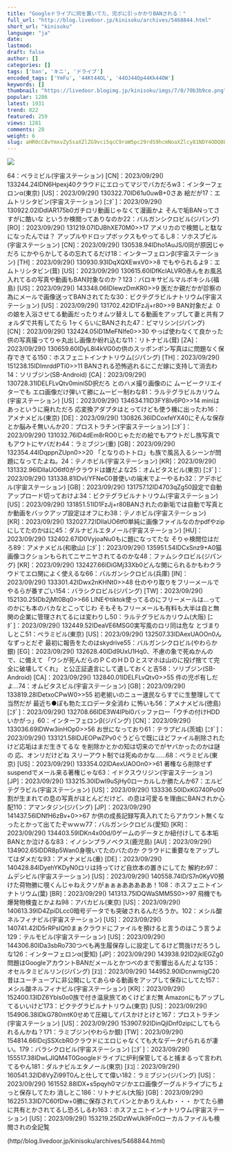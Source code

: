 ```yaml
---
title: "Googleドライブに同を置いてた、児ポに引っかかりBANされる："
full_url: "http://blog.livedoor.jp/kinisoku/archives/5468844.html"
short_url: "kinisoku"
language: "ja"
date: 
lastmod: 
draft: false
author: []
categories: []
tags: ['ban', 'キニ', 'ドライブ']
encoded_tags: ['YmFu', '44Kt44OL', '44OJ44Op44Kk44OW']
keywords: []
thumbnail: "https://livedoor.blogimg.jp/kinisoku/imgs/7/0/70b3b9ce.png"
popular: 1286
latest: 1931
trend: 822
featured: 259
views: 1281
comments: 28
weight: 6
slug: aHR0cC8vYmxvZy5saXZlZG9vci5qcC9raW5pc29rdS9hcmNoaXZlcy81NDY4ODQ0Lmh0bWw=
---
```


![](https://livedoor.blogimg.jp/kinisoku/imgs/7/0/70b3b9ce.png)

64：ペラミビル(宇宙ステーション) [CN]：2023/09/29() 133244.24IDN6Hpexj40クラウドにエロってマジでバカだろw3：インターフェロンα(東京) [US]：2023/09/29() 130322.70ID61u0uwB+0さあ 絵だが17：エムトリシタビン(宇宙ステーション) [ﾆﾀﾞ]：2023/09/29() 130922.02IDdlAR175b0ガチロリ動画じゃなくて漫画かよ そんで垢BANってさすがに酷いな というか検閲ってありなのか22：バルガンシクロビル(ジパング) [RO]：2023/09/29() 131219.07IDJBhXE70M0>>17 アメリカので検閲しと駄なになったんでは？ アップルやドロップボックスもやってるし8：ソホスブビル(宇宙ステーション) [CN]：2023/09/29() 130538.94IDho1AuJS/0同が原因じゃだろ にかやらかしてるの忘れてるだけ18：インターフェロンβ(宇宙ステーション) [TH]：2023/09/29() 130930.93IDqXQXEwxV0>>8 でもやられるよ9：エムトリシタビン(茸) [US]：2023/09/29() 130615.60IDfKcIALVR0赤んをお風呂入れてるの写真や動画もBAN対象なのか？123：バロキサビルマルボキシル(福島) [US]：2023/09/29() 143348.06IDIewzDmKR0>>9 医だか親だかが診察の為にメールで画像送ってBANされてたな30：ビクテグラビルナトリウム(宇宙ステーション) [US]：2023/09/29() 131702.42ID1FzJj+r80>>9 BAN対象だよ ０の娘を入浴させてる動画だったりオムツ替えしてる動画をアップして妻と共有フォルダで共有してたら 1ヶくらいにBANされた47：ピマリシン(ジパング) [CN]：2023/09/29() 132424.05ID1MeFNIfe0>>30 やっぱ使わなくて良かった 供の写真撮ってりゃ丸出し画像か紛れ込むな11：リトナビル(茸) [ZA]：2023/09/29() 130659.60IDyL8I4kVG0の供のスッポンポン写真はに問題なく保存できてる150：ホスフェニトインナトリウム(ジパング) [TH]：2023/09/29() 151238.15IDImrddPTi0>>11 BANされる恐怖逃れるにこだ嫁に支持して消去わ14：ソリブジン(SB-Android) [CA]：2023/09/29() 130728.31IDELFLvQtv0miniSD択だろ とのハメ撮り画像のに ムービークリエイターでも エロ画像だけ弾いて勝にムービー制わな81：ラルテグラビルカリウム(宇宙ステーション) [US]：2023/09/29() 134634.11ID3FY8lv6P0>>14 miniはあっというに廃れただろ 応変換アダプタはとってけども使う機に出ったわ16：アメナメビル(東京) [DE]：2023/09/29() 130826.36IDCoxfeYX40にそんな保存とか脳みそ無いんか20：プロストラチン(宇宙ステーション) [ﾆﾀﾞ]：2023/09/29() 131032.76ID4dEm8rRO0じゃただの絵でもアウトだし族写真でもアウトにヤバだわ44：ラミブジン(重) [GB]：2023/09/29() 132354.44IDqppnZUpn0>>20 「となりのトトロ」も族で風呂入るシーンが問題になってたよね。24：テノホビル(宇宙ステーション) [KR]：2023/09/29() 131332.96IDllaUO6tf0がクラウドは嫌だよな25：オムビタスビル(東京) [ﾆﾀﾞ]：2023/09/29() 131338.81IDvI/YFNeC0普使いの端末でよーやるわ32：アデホビル(宇宙ステーション) [GB]：2023/09/29() 131757.12ID4703qZg50設定で自動アップロード切っておけよ34：ビクテグラビルナトリウム(宇宙ステーション) [US]：2023/09/29() 131851.51ID1FzJj+r80BANされたの新垢では自動で写真とか動画をバックアップ設定はオフにわ38：テノホビル(宇宙ステーション) [KR]：2023/09/29() 132027.72IDllaUO6tf0単純に画像ファイルなのかpdfやzipにしてたのかはに45：ダルナビルエタノール(宇宙ステーション) [HU]：2023/09/29() 132402.67ID0VyjoaNu0もに題になってたな そりゃ検閲位はだろ89：アメナメビル(和歌山) [ﾆﾀﾞ]：2023/09/29() 135951.54IDCxSnz9+A0猫画像コクションもられてニヤニヤされてるのかな48：ファムシクロビル(ジパング) [KR]：2023/09/29() 132427.66IDiGMj33Xb0どんな関にられるかもわクラウドてエロ関によく使えるな66：バルガンシクロビル(兵庫) [IN]：2023/09/29() 133301.42IDwx2nKHNt0>>48 仕のやり取りをフリーメールでやるらが番すごい154：バラシクロビル(ジパング) [TW]：2023/09/29() 152130.25IDb2jMt0Bq0>>66 LINEやtiktok使ってるのにフリーメールは…ってのかにも本のバカなとこってじわ そもそもフリーメールも有料も大半は自と無関の企業に管理されてるには変わりし50：ラルテグラビルカリウム(大阪) [ﾆﾀﾞ]：2023/09/29() 132449.52IDeaVE6MSG0実写風のロリ同は危な とづまりしとこ51：ペラミビル(東京) [US]：2023/09/29() 132507.33IDAexUAOOn0んなずっとだぞ 最初に報告をたのはskydrive55：バルガンシクロビル(やわらか銀) [EG]：2023/09/29() 132628.40IDd9UxU1Hq0、不慮の象で死ぬかんので、に備えて 「ワシが死んだらのＰＣのＨＤＤとスマホは山のに投げ捨てて完全に破壊してくれ」 と公正証遺言にして遺しておくと吉58：ソリブジン(SB-Android) [CA]：2023/09/29() 132840.01IDELFLvQtv0>>55 件の児ポ有しだよ…74：オムビタスビル(宇宙ステーション) [GB]：2023/09/29() 133819.28IDetxoCPwW0>>55 初老揃いのニュー速民ならすでに生整理してて当然だが 最近ち●ぽも勃たエロデータ全消わ に怖いも56：アメナメビル(徳島) [ﾆﾀﾞ]：2023/09/29() 132708.66IDE3W4lPbl0バッファロー「ウチの付けHDDいかがっ」60：インターフェロンβ(ジパング) [CN]：2023/09/29() 133036.69IDWw3inHOp0>>56 お世になっており61：テラプビル(茨城) [ﾆﾀﾞ]：2023/09/29() 133121.58IDJEOPwZPv0ぐうどらで既にほどファイル削除されたけど応垢はまだ生きてるな を削除かとかの知は切来のでがヤバかったのかは謎の 応、オンリだけどね スリーアウト制では死ぬのかな……68：ペラミビル(東京) [US]：2023/09/29() 133354.02IDAexUAOOn0>>61 著権なら削除せずsuspendでメール来る著権じゃな63：イドクスウリジン(宇宙ステーション) [JP]：2023/09/29() 133215.30IDwI9uSjHy0ローカルしか勝たんか67：エルビテグラビル(宇宙ステーション) [US]：2023/09/29() 133336.50IDxKG740Po09割が生まれての息の写真がほとんどだけど、の息は可愛るを理由にBANされか心配110：アマンタジン(ジパング) [JP]：2023/09/29() 141437.56IDNfH6zBv+0>>67 か供の成長記録写真入れてたらアカウント無くなったとかって出てたぞｗｗｗ77：バルガンシクロビル(愛知) [KR]：2023/09/29() 134403.59IDKn4x00d/0ゲームのデータとか紐付けしてる本垢BANとか泣けるな83：イノシンプラノベクス(鹿児島) [AU]：2023/09/29() 134902.65IDDR8p5Wan0身覗いてたのバたのか クラウドに重要なをアップしてはダメだな93：アメナメビル(重) [DE]：2023/09/29() 140428.84IDyehYKDyN0ロリは持ってけど自炊本の置きにしてた 解約わ97：ムデシビル(宇宙ステーション) [US]：2023/09/29() 140558.74ID/S7n0KyV0預けた荷物勝に覗くんじゃねえクソがぁぁぁあああああ！108：ホスフェニトインナトリウム(葉) [BR]：2023/09/29() 141313.75IDQWaSMM5S0>>97 飛機でも爆発物検査とかよね98：アバカビル(東京) [US]：2023/09/29() 140613.39ID4ZpiDLcc0暗号データでも突破されるんだろうか。102：メシル酸ネルフィナビル(宇宙ステーション) [US]：2023/09/29() 140741.42ID5rRPsIQt0まぁクラウドにファイルを預けると言うのはこう言うよ129：テルモビル(宇宙ステーション) [US]：2023/09/29() 144306.80IDa3sbRo730つべも再生履保存しに設定してるけど筒抜けだろうしな126：インターフェロンα(愛知) [JP]：2023/09/29() 143938.92ID2jkIEGZg0問題はGoogleアカウントBANだメールとかつべのまで影響出るんだよな135：オセルタミビルリン(ジパング) [ﾇｺ]：2023/09/29() 144952.90IDcnwmigC20昔はユーチューブに非公開にしてあらゆる動画をアップして保存にしてた157：メシル酸ネルフィナビル(宇宙ステーション) [KR]：2023/09/29() 152400.13IDZ6Ybls0o0族で付き温泉旅てめくけどまだ無 Amazonにもアップしてるいいけど173：ビクテグラビルナトリウム(東京) [US]：2023/09/29() 154906.38IDkG780mtK0せめて圧縮してパスかけとけと167：プロストラチン(宇宙ステーション) [US]：2023/09/29() 153907.92IDinQjlDnf0zipにしてもられるんかね？171：ラミブジン(やわらか銀) [TW]：2023/09/29() 154814.66IDcjSSXcbR0クラウドにエロじゃなくても大なデータげられるが凄い。179：バラシクロビル(宇宙ステーション) [ﾆﾀﾞ]：2023/09/29() 155517.38IDwLJIQM4T0Googleドライブに炉利保管してると捕まるって言われてるやん181：ダルナビルエタノール(東京) [ﾇｺ]：2023/09/29() 160541.32ID8VyZi99T0んと仕してて偉い182：ラミブジン(ジパング) [US]：2023/09/29() 161552.88IDX+s5pqyh0マジかエロ画像グーグルドライブにちょっと保存してたわ 消しとこ186：リトナビル(大阪) [GB]：2023/09/29() 162251.33ID7C60fDw+0勝に保存されてバンとかありえんわ・・・ かてたら勝に共有とかされてるし恐ろしるわ163：ホスフェニトインナトリウム(宇宙ステーション) [US]：2023/09/29() 153219.25IDzWwUk9Fn0ローカルファイルも検閲されの全記覧

(http//blog.livedoor.jp/kinisoku/archives/5468844.html)
